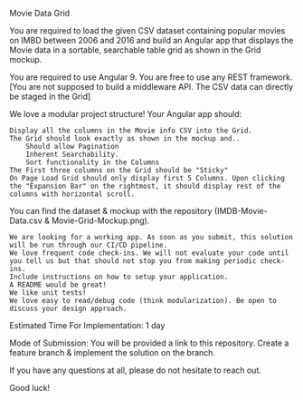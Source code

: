 Movie Data Grid

You are required to load the given CSV dataset containing popular movies on IMBD between 2006 and 2016 and build an Angular app that displays the Movie data in a sortable, searchable table grid as shown in the Grid mockup.

You are required to use Angular 9. You are free to use any REST framework. [You are not supposed to build a middleware API. The CSV data can directly be staged in the Grid]

We love a modular project structure!
Your Angular app should:

    Display all the columns in the Movie info CSV into the Grid.
    The Grid should look exactly as shown in the mockup and..
        Should allow Pagination
        Inherent Searchability.
		Sort functionality in the Columns
    The First three columns on the Grid should be "Sticky"
	On Page Load Grid should only display first 5 Columns. Upon clicking the "Expansion Bar" on the rightmost, it should display rest of the columns with horizontal scroll.
	

You can find the dataset & mockup with the repository (IMDB-Movie-Data.csv & Movie-Grid-Mockup.png). 

    We are looking for a working app. As soon as you submit, this solution will be run through our CI/CD pipeline.
    We love frequent code check-ins. We will not evaluate your code until you tell us but that should not stop you from making periodic check-ins.
    Include instructions on how to setup your application.
    A README would be great!
    We like unit tests!
    We love easy to read/debug code (think modularization). Be open to discuss your design approach.

Estimated Time For Implementation: 1 day

Mode of Submission: You will be provided a link to this repository. Create a feature branch & implement the solution on the branch.

If you have any questions at all, please do not hesitate to reach out.

Good luck!